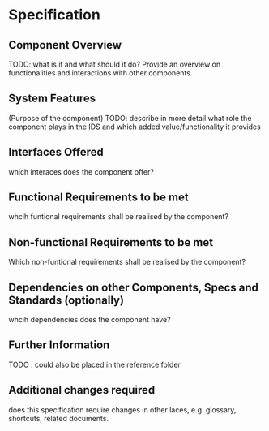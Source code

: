 # Specification <Component>

## Component Overview
TODO: what is it and what should it do? Provide an overview on functionalities and interactions with other components.

## System Features
(Purpose of the component)
TODO: describe in more detail what role the component plays in the IDS and which added value/functionality it provides

## Interfaces Offered

which interaces does the component offer?

## Functional Requirements to be met

whcih funtional requirements shall be realised by the component?

## Non-functional Requirements to be met

Which non-funtional requirements shall be realised by the component?

## Dependencies on other Components, Specs and Standards (optionally)

whcih dependencies does the component have?

## Further Information

TODO : could also be placed in the reference folder

## Additional changes required

does this specification require changes in other laces, e.g. glossary, shortcuts, related documents. 
